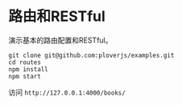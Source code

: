 # 路由和RESTful


演示基本的路由配置和RESTful。


```shell
git clone git@github.com:ploverjs/examples.git
cd routes
npm install
npm start
```

访问 `http://127.0.0.1:4000/books/`
